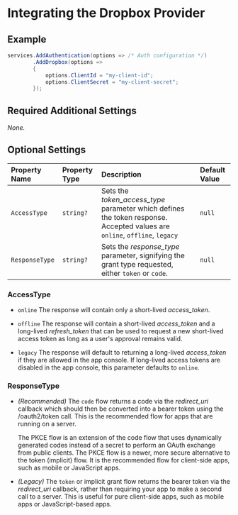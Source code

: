 # Integrating the Dropbox Provider

## Example

```csharp
services.AddAuthentication(options => /* Auth configuration */)
        .AddDropbox(options =>
        {
            options.ClientId = "my-client-id";
            options.ClientSecret = "my-client-secret";
        });
```

## Required Additional Settings

_None._

## Optional Settings

| Property Name | Property Type | Description | Default Value |
|:--|:--|:--|:--|
| `AccessType` | `string?` | Sets the _token_access_type_ parameter which defines the token response.  Accepted values are `online`, `offline`, `legacy` | `null` |
| `ResponseType` | `string?` | Sets the _response_type_ parameter, signifying the grant type requested, either `token` or `code`. | `null` |

### AccessType

* `online` The response will contain only a short-lived _access_token_. 

* `offline` The response will contain a short-lived _access_token_ and a long-lived _refresh_token_ that can be used to request a new short-lived access token as long as a user's approval remains valid. 

* `legacy` The response will default to returning a long-lived _access_token_ if they are allowed in the app console. If long-lived access tokens are disabled in the app console, this parameter defaults to `online`.

### ResponseType

* _(Recommended)_ The `code` flow returns a code via the _redirect_uri_ callback which should then be converted into a bearer token using the /oauth2/token call. This is the recommended flow for apps that are running on a server.

  The PKCE flow is an extension of the code flow that uses dynamically generated codes instead of a secret to perform an OAuth exchange from public clients. The PKCE flow is a newer, more secure alternative to the token (implicit) flow. It is the recommended flow for client-side apps, such as mobile or JavaScript apps.

* _(Legacy)_ The `token` or implicit grant flow returns the bearer token via the _redirect_uri_ callback, rather than requiring your app to make a second call to a server. This is useful for pure client-side apps, such as mobile apps or JavaScript-based apps.